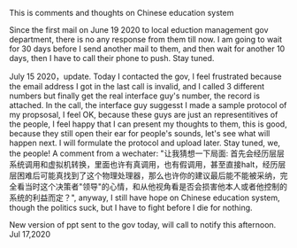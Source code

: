 This is comments and thoughts on Chinese education system

Since the first mail on June 19 2020 to local eduction management gov department, there is no any response from them till now. I am going to wait for 30 days before I send another mail to them, and then wait for another 10 days, then I have to call their phone to push. Stay tuned.

July 15 2020，update. Today I contacted the gov, I feel frustrated because the email address I got in the last call is invalid, and I called 3 different numbers but finally get the real interface guy's number, the record is attached. In the call, the interface guy suggesst I made a sample protocol of my propsosal, I feel OK, because these guys are just an representitives of the people, I feel happy that I can present my thoughts to them, this is good, because they still open their ear for people's sounds, let's see what will happen next. I will formulate the protocol and upload later. Stay tuned, we, the people!   A comment from a wechater: "让我猜想一下局面: 首先会经历层层系统调用和虚拟机转换，里面也许有真调用，也有假调用，甚至直接halt，经历层层困难后可能真找到了这个物理处理器，那么也许你的建议最后能不能被采纳，完全看当时这个决策者"领导"的心情，和从他视角看是否会损害他本人或者他控制的系统的利益而定？", anyway, I still have hope on Chinese education system, though the politics suck, but I have to fight before I die for nothing.

New version of ppt sent to the gov today, will call to notify this afternoon. Jul 17,2020
